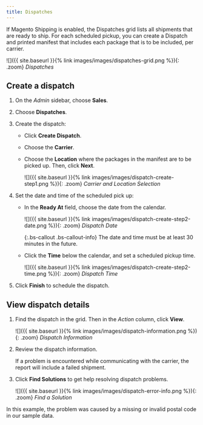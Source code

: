 ```yaml
---
title: Dispatches
---
```


If Magento Shipping is enabled, the Dispatches grid lists all shipments that are ready to ship. For each scheduled pickup, you can create a Dispatch and printed manifest that includes each package that is to be included, per carrier.

![]({{ site.baseurl }}{% link images/images/dispatches-grid.png %}){: .zoom}
_Dispatches_

## Create a dispatch

1. On the _Admin_ sidebar, choose **Sales**.

1. Choose **Dispatches**.

1. Create the dispatch:

   - Click **Create Dispatch**.

   - Choose the **Carrier**.

   - Choose the **Location** where the packages in the manifest are to be picked up. Then, click **Next**.

       ![]({{ site.baseurl }}{% link images/images/dispatch-create-step1.png %}){: .zoom}
       _Carrier and Location Selection_

1. Set the date and time of the scheduled pick up:

   - In the **Ready At** field, choose the date from the calendar.

       ![]({{ site.baseurl }}{% link images/images/dispatch-create-step2-date.png %}){: .zoom}
       _Dispatch Date_

       {:.bs-callout .bs-callout-info}
       The date and time must be at least 30 minutes in the future.

   - Click the **Time** below the calendar, and set a scheduled pickup time.

       ![]({{ site.baseurl }}{% link images/images/dispatch-create-step2-time.png %}){: .zoom}
       _Dispatch Time_

1. Click **Finish** to schedule the dispatch.

## View dispatch details

1. Find the dispatch in the grid. Then in the _Action_ column, click **View**.

    ![]({{ site.baseurl }}{% link images/images/dispatch-information.png %}){: .zoom}
    _Dispatch Information_

1. Review the dispatch information.

    If a problem is encountered while communicating with the carrier, the report will include a failed shipment.

1. Click **Find Solutions** to get help resolving dispatch problems.

    ![]({{ site.baseurl }}{% link images/images/dispatch-error-info.png %}){: .zoom}
    _Find a Solution_

In this example, the problem was caused by a missing or invalid postal code in our sample data.
